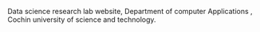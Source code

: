 Data science research lab website, Department of computer Applications , Cochin university of science and technology.
